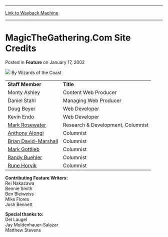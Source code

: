 
---
[Link to Wayback Machine](https://web.archive.org/web/20211021123719/https://magic.wizards.com/en/articles/archive/feature/magicthegatheringcom-site-credits-2002-01-17)

[_metadata_:wayback_url]:- "https://magic.wizards.com/en/articles/archive/feature/magicthegatheringcom-site-credits-2002-01-17"
[_metadata_:wayback_raw_url]:- "https://web.archive.org/web/20211021123719id_/https://magic.wizards.com/en/articles/archive/feature/magicthegatheringcom-site-credits-2002-01-17"
[_metadata_:wayback_capture_timestamp]:- "2021-10-21 12:37:19+00:00"
[_metadata_:description]:- "Staff MemberTitleMonty AshleyContent Web ProducerDaniel StahlManaging Web ProducerDoug BeyerWeb DeveloperKevin EndoWeb DeveloperMark RosewaterResearch & Development, ColumnistAnthony AlongiColumnistBrian David-MarshallColumnistMark GottliebColumnistRandy BuehlerColumnistRune HorvikColumnistContributing Feature Writers:Rei NakazawaBennie SmithBen BleiweissMike FloresJosh"
[_metadata_:generator]:- "Drupal 7 (http://drupal.org)"
[_metadata_:publish_date]:- "2002-01-17"
---


MagicTheGathering.Com Site Credits
==================================



 Posted in **Feature**
 on January 17, 2002 






![](https://media.magic.wizards.com/styles/auth_small/public/images/person/wizards_author.jpg)
By Wizards of the Coast
















|  |  |
| --- | --- |
| **Staff Member** | **Title** |
| Monty Ashley | Content Web Producer |
| Daniel Stahl | Managing Web Producer |
| Doug Beyer | Web Developer |
| Kevin Endo | Web Developer |
| [Mark Rosewater](mailto:makingmagic@wizards.com) | Research & Development, Columnist |
| [Anthony Alongi](mailto:seriousfun@wizards.com) | Columnist |
| [Brian David-Marshall](mailto:brian@fightlikeapes.com) | Columnist |
| [Mark Gottlieb](mailto:houseofcardsmail@yahoo.com) | Columnist |
| [Randy Buehler](mailto:latestdevelopments@wizards.com) | Columnist |
| [Rune Horvik](mailto:rune@mtgnorway.no) | Columnist |

**Contributing Feature Writers:**  
Rei Nakazawa  
Bennie Smith  
Ben Bleiweiss  
Mike Flores  
Josh Bennett

**Special thanks to:**  
Del Laugel  
Jay Moldenhauer-Salazar  
Matthew Stevens







